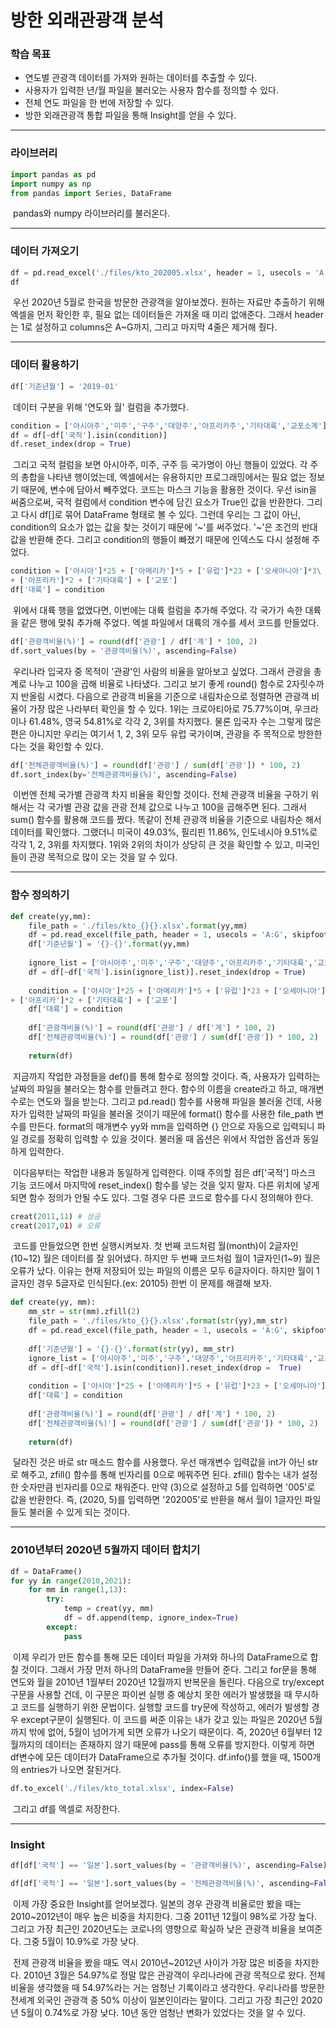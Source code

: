 # 방한 외래관광객 분석



### 학습 목표

- 연도별 관광객 데이터를 가져와 원하는 데이터를 추출할 수 있다.
- 사용자가 입력한 년/월 파일을 불러오는 사용자 함수를 정의할 수 있다.
- 전체 연도 파일을 한 번에 저장할 수 있다.
- 방한 외래관광객 통합 파일을 통해 Insight를 얻을 수 있다.



---



### 라이브러리

```python
import pandas as pd
import numpy as np
from pandas import Series, DataFrame
```

​	pandas와 numpy 라이브러리를 불러온다.



---



### 데이터 가져오기

```python
df = pd.read_excel('./files/kto_202005.xlsx', header = 1, usecols = 'A:G', skipfooter = 4)
df
```

​	우선 2020년 5월로 한국을 방문한 관광객을 알아보겠다. 원하는 자료만 추출하기 위해 엑셀을 먼저 확인한 후, 필요 없는 데이터들은 가져올 때 미리 없애준다. 그래서 header는 1로 설정하고 columns은 A~G까지, 그리고 마지막 4줄은 제거해 줬다.



---



### 데이터 활용하기

```python
df['기준년월'] = '2019-01'
```

​	데이터 구분을 위해 '연도와 월' 컬럼을 추가했다. 



```python
condition = ['아시아주','미주','구주','대양주','아프리카주','기타대륙','교포소계']
df = df[~df['국적'].isin(condition)]
df.reset_index(drop = True)
```

​	그리고 국적 컬럼을 보면 아시아주, 미주, 구주 등 국가명이 아닌 행들이 있었다. 각 주의 총합을 나타낸 행이었는데, 엑셀에서는 유용하지만 프로그래밍에서는 필요 없는 정보기 때문에, 변수에 담아서 빼주었다. 코드는 마스크 기능을 활용한 것이다. 우선 isin을 써줌으로써, 국적 컬럼에서 condition 변수에 담긴 요소가 True인 값을 반환한다. 그리고 다시 df[]로 묶어 DataFrame 형태로 볼 수 있다. 그런데 우리는 그 값이 아닌, condition의 요소가 없는 값을 찾는 것이기 때문에 '~'를 써주었다. '~'은 조건의 반대 값을 반환해 준다. 그리고 condition의 행들이 빠졌기 때문에 인덱스도 다시 설정해 주었다.



```python
condition = ['아시아']*25 + ['아메리카']*5 + ['유럽']*23 + ['오세아니아']*3\
+ ['아프리카']*2 + ['기타대륙'] + ['교포']
df['대륙'] = condition
```

​	위에서 대륙 행을 없앴다면, 이번에는 대륙 컬럼을 추가해 주었다. 각 국가가 속한 대륙을 같은 행에 맞춰 추가해 주었다. 엑셀 파일에서 대륙의 개수를 세서 코드를 만들었다.



```python
df['관광객비율(%)'] = round(df['관광'] / df['계'] * 100, 2)
df.sort_values(by = '관광객비율(%)', ascending=False)
```

​	우리나라 입국자 중 목적이 '관광'인 사람의 비율을 알아보고 싶었다. 그래서 관광을 총 계로 나누고 100을 곱해 비율로 나타냈다. 그리고 보기 좋게 round() 함수로 2자릿수까지 반올림 시켰다. 다음으로 관광객 비율을 기준으로 내림차순으로 정렬하면 관광객 비율이 가장 많은 나라부터 확인을 할 수 있다. 1위는 크로아티아로 75.77%이며, 우크라이나 61.48%, 영국 54.81%로 각각 2, 3위를 차지했다. 물론 입국자 수는 그렇게 많은 편은 아니지만 우리는 여기서 1, 2, 3위 모두 유럽 국가이며, 관광을 주 목적으로 방한한다는 것을 확인할 수 있다.



```python
df['전체관광객비율(%)'] = round(df['관광'] / sum(df['관광']) * 100, 2)
df.sort_index(by='전체관광객비율(%)', ascending=False)
```

​	이번엔 전체 국가별 관광객 차지 비율을 확인할 것이다. 전체 관광객 비율을 구하기 위해서는 각 국가별 관광 값을 관광 전체 값으로 나누고 100을 곱해주면 된다. 그래서 sum() 함수를 활용해 코드를 짰다. 똑같이 전체 관광객 비율을 기준으로 내림차순 해서 데이터를 확인했다. 그랬더니 미국이 49.03%, 필리핀 11.86%, 인도네시아 9.51%로 각각 1, 2, 3위를 차지했다. 1위와 2위의 차이가 상당히 큰 것을 확인할 수 있고, 미국인들이 관광 목적으로 많이 오는 것을 알 수 있다.



---



### 함수 정의하기



```python
def create(yy,mm):
    file_path = './files/kto_{}{}.xlsx'.format(yy,mm)
    df = pd.read_excel(file_path, header = 1, usecols = 'A:G', skipfooter=4)
    df['기준년월'] = '{}-{}'.format(yy,mm)
    
    ignore_list = ['아시아주','미주','구주','대양주','아프리카주','기타대륙','교포소계']
    df = df[~df['국적'].isin(ignore_list)].reset_index(drop = True)
    
    condition = ['아시아']*25 + ['아메리카']*5 + ['유럽']*23 + ['오세아니아']*3\
+ ['아프리카']*2 + ['기타대륙'] + ['교포']
    df['대륙'] = condition
    
    df['관광객비율(%)'] = round(df['관광'] / df['계'] * 100, 2)
    df['전체관광객비율(%)'] = round(df['관광'] / sum(df['관광']) * 100, 2)
    
    return(df)
```

​	지금까지 작업한 과정들을 def()를 통해 함수로 정의할 것이다. 즉, 사용자가 입력하는 날짜의 파일을 불러오는 함수를 만들려고 한다. 함수의 이름을 create라고 하고, 매개변수로는 연도와 월을 받는다. 그리고 pd.read() 함수를 사용해 파일을 불러올 건데, 사용자가 입력한 날짜의 파일을 불러올 것이기 때문에 format() 함수를 사용한 file_path 변수를 만든다. format의 매개변수 yy와 mm을 입력하면 {} 안으로 자동으로 입력되니 파일 경로를 정확히 입력할 수 있을 것이다. 불러올 때 옵션은 위에서 작업한 옵션과 동일하게 입력한다.

​	이다음부터는 작업한 내용과 동일하게 입력한다. 이때 주의할 점은 df['국적'] 마스크 기능 코드에서 마지막에 reset_index() 함수를 넣는 것을 잊지 말자. 다른 위치에 넣게 되면 함수 정의가 안될 수도 있다. 그럴 경우 다른 코드로 함수를 다시 정의해야 한다.



```python
creat(2011,11) # 성공
creat(2017,01) # 오류
```

​	코드를 만들었으면 한번 실행시켜보자. 첫 번째 코드처럼 월(month)이 2글자인(10~12) 월은 데이터를 잘 읽어냈다. 하지만 두 번째 코드처럼 월이 1글자인(1~9) 월은 오류가 났다. 이유는 현재 저장되어 있는 파일의 이름은 모두 6글자이다. 하지만 월이 1글자인 경우 5글자로 인식된다.(ex: 20105) 한번 이 문제를 해결해 보자.



```python
def create(yy, mm):
    mm_str = str(mm).zfill(2)
    file_path = './files/kto_{}{}.xlsx'.format(str(yy),mm_str)
    df = pd.read_excel(file_path, header = 1, usecols = 'A:G', skipfooter = 4)
    
    df['기준년월'] = '{}-{}'.format(str(yy), mm_str)
    ignore_list = ['아시아주','미주','구주','대양주','아프리카주','기타대륙','교포소계']
    df = df[~df['국적'].isin(condition)].reset_index(drop =  True)
    
    condition = ['아시아']*25 + ['아메리카']*5 + ['유럽']*23 + ['오세아니아']*3 + ['아프리카']*2 + ['기타대륙']*1 + ['교포']*1
    df['대륙'] = condition
    
    df['관광객비율(%)'] = round(df['관광'] / df['계'] * 100, 2)
    df['전체관광객비율(%)'] = round(df['관광'] / sum(df['관광']) * 100, 2)
    
    return(df)
```

​	달라진 것은 바로 str 매소드 함수를 사용했다. 우선 매개변수 입력값을 int가 아닌 str로 해주고, zfill() 함수를 통해 빈자리를 0으로 메꿔주면 된다. zfill() 함수는 내가 설정한 숫자만큼 빈자리를 0으로 채워준다. 만약 (3)으로 설정하고 5를 입력하면 '005'로 값을 반환한다. 즉, (2020, 5)를 입력하면 '202005'로 반환을 해서 월이 1글자인 파일들도 불러올 수 있게 되는 것이다. 



---



### 2010년부터 2020년 5월까지 데이터 합치기

```python
df = DataFrame()
for yy in range(2010,2021):
    for mm in range(1,13):
        try:
            temp = creat(yy, mm)
            df = df.append(temp, ignore_index=True)
        except:
            pass
```

​	이제 우리가 만든 함수를 통해 모든 데이터 파일을 가져와 하나의 DataFrame으로 합칠 것이다. 그래서 가장 먼저 하나의 DataFrame을 만들어 준다. 그리고 for문을 통해 연도와 월을 2010년 1월부터 2020년 12월까지 반복문을 돌린다. 다음으로 try/except 구문을 사용할 건데, 이 구문은 파이썬 실행 중 예상치 못한 에러가 발생했을 때 무시하고 코드를 실행하기 위한 문법이다. 실행할 코드를 try문에 작성하고, 에러가 발생할 경우 except구문이 실행된다. 이 코드를 써준 이유는 내가 갖고 있는 파일은 2020년 5월까지 밖에 없어, 5월이 넘어가게 되면 오류가 나오기 때문이다. 즉, 2020년 6월부터 12월까지의 데이터는 존재하지 않기 때문에 pass를 통해 오류를 방지한다. 이렇게 하면 df변수에 모든 데이터가 DataFrame으로 추가될 것이다. df.info()를 했을 때, 1500개의 entries가 나오면 잘된거다. 



```python
df.to_excel('./files/kto_total.xlsx', index=False)
```

​	그리고 df를 엑셀로 저장한다.



---



### Insight

```python
df[df['국적'] == '일본'].sort_values(by = '관광객비율(%)', ascending=False)

df[df['국적'] == '일본'].sort_values(by = '전체관광객비율(%)', ascending=False)
```

​	이제 가장 중요한 Insight를 얻어보겠다. 일본의 경우 관광객 비율로만 봤을 때는 2010~2012년이 매우 높은 비중을 차지한다. 그중 2011년 12월이 98%로 가장 높다. 그리고 가장 최근인 2020년도는 코로나의 영향으로 확실하 낮은 관광객 비율을 보여준다. 그중 5월이 10.9%로 가장 낮다. 

​	전제 관광객 비율을 봤을 때도 역시 2010년~2012년 사이가 가장 많은 비중을 차지한다. 2010년 3월은 54.97%로 정말 많은 관광객이 우리나라에 관광 목적으로 왔다. 전체 비율을 생각했을 때 54.97%라는 거는 엄청난 기록이라고 생각한다. 우리나라를 방문한 전세계 외국인 관광객 중 50% 이상이 일본인이라는 말이다. 그리고 가장 최근인 2020년 5월이 0.74%로 가장 낮다. 10년 동안 엄청난 변화가 있었다는 것을 알 수 있다.
